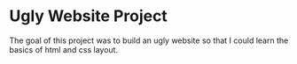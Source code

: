 # Ugly Website Project

The goal of this project was to build an ugly website so that I could learn the basics of html and css layout.

